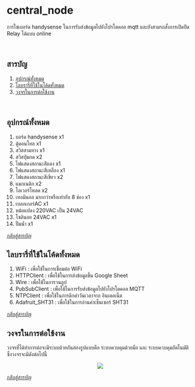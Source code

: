 # central_node
การใชเบอร์ด handysense ในการรับส่งข้อมูลไปยังโปรโตคอล mqtt และยังสามรถสั้งการเปิดปิด Relay ได้แบบ online

<br/>

## <a name="content"></a> สารบัญ
1. [อุปกรณ์ทั้งหมด](#อุปกร)
2. [ไลบรารี่ที่ใช้ในโค้ดทั้งหมด](#libra)
3. [วงจรในการต่อใช้งาน](#ต่ออุปกร)

<br/>

## <a name="อุปกร"></a> อุปกรณ์ทั้งหมด
1. บอร์ด handysense x1
2. ตู้คอนโทล x1
3. สวิสสามทาง x1
4. สวิสปุ่มกด x2
5. ไฟแสดงสถานะสีแดง x1
6. ไฟแสดงสถานะสีเหลือง x1
7. ไฟแสดงสถานะสีเขียว x2
8. แมกเนติก x2
9. โอเวอร์โหลด x2
10. เทอมินอล มากกว่าหรือเท่ากับ 8 ช่อง x1
11. เบลกเกอร์AC x1
12. หม้อแปลง 220VAC เป็น 24VAC
13. โซลินอย 24VAC x1
14. ปั่มน้ำ x1

[กลับสู่สารบัญ](#content)
<br/>

## <a name="libra"></a> ไลบรารี่ที่ใช้ในโค้ดทั้งหมด
1. WiFi : เพื่อใช้ในการเชื่อมต่อ WiFi 
2. HTTPClient : เพื่อใช้ในการส่งข้อมูลขึ้น Google Sheet
3. Wire : เพื่อใช้ในการวนลูป
4. PubSubClient : เพื่อใช้ในการรับส่งข้อมูลไปยังโปรโตคอล MQTT
5. NTPClient : เพื่อใช้ในการดึกค่าวันเวลาจาก อินเตอเน็ต
6. Adafruit_SHT31 : เพื่อใช้ในการอ่านค่าเซ็นเซอร์ SHT31

[กลับสู่สารบัญ](#content)
<br/>

## <a name="ต่ออุปกร"></a> วงจรในการต่อใช้งาน
วงจรที่ได้ทำการต่อจะมีระบบด้วยกันสองรูปแบบคือ ระบบควบคุมด้วยมือ และ ระบบควบคุมอัตโนมัติ ซึ่งวงจรจะมีดังต่อไปนี้
<p align="center">
   <img src=https://github.com/user-attachments/assets/90c29911-0c9c-41bc-bfcd-63ffa4fb4cce>

[กลับสู่สารบัญ](#content)
<br/>

